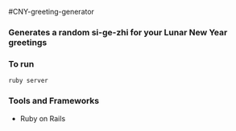 #CNY-greeting-generator

### Generates a random si-ge-zhi for your Lunar New Year greetings

### To run
```
ruby server
```

### Tools and Frameworks
* Ruby on Rails
